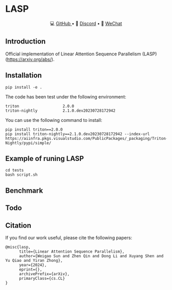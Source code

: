 # LASP

<p align="center">
💻 <a href="https://github.com/OpenNLPLab/LASP" target="_blank">GitHub </a> •
💬 <a href="https://discord.gg/JEU3nTcWKC" target="_blank">Discord</a> •
💬 <a href="./images/contact_me_qr.png" target="_blank">WeChat</a>
</p>

## Introduction
Official implementation of Linear Attention Sequence Parallelism (LASP) (https://arxiv.org/abs/).


## Installation
```
pip install -e .
```
The code has been test under the following environment:
```
triton                   2.0.0
triton-nightly           2.1.0.dev20230728172942
```
You can use the following command to install:
```
pip install triton==2.0.0
pip install triton-nightly==2.1.0.dev20230728172942 --index-url https://aiinfra.pkgs.visualstudio.com/PublicPackages/_packaging/Triton-Nightly/pypi/simple/
```

## Example of runing LASP
```
cd tests
bash script.sh
```

## Benchmark


## Todo


## Citation
If you find our work useful, please cite the following papers:
```
@misc{lasp,
      title={Linear Attention Sequence Parallelism},
      author={Weigao Sun and Zhen Qin and Dong Li and Xuyang Shen and Yu Qiao and Yiran Zhong},
      year={2024},
      eprint={},
      archivePrefix={arXiv},
      primaryClass={cs.CL}
}
```
